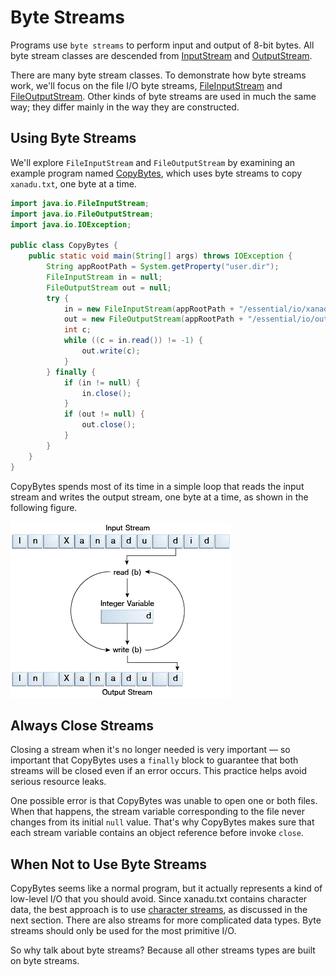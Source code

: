 # Byte Streams

Programs use `byte streams` to perform input and output of 8-bit bytes. All byte stream classes are descended from [InputStream](https://docs.oracle.com/javase/8/docs/api/java/io/InputStream.html) and [OutputStream](https://docs.oracle.com/javase/8/docs/api/java/io/OutputStream.html).

There are many byte stream classes. To demonstrate how byte streams work, we'll focus on the file I/O byte streams, [FileInputStream](https://docs.oracle.com/javase/8/docs/api/java/io/FileInputStream.html) and [FileOutputStream](https://docs.oracle.com/javase/8/docs/api/java/io/FileOutputStream.html). Other kinds of byte streams are used in much the same way; they differ mainly in the way they are constructed.

## Using Byte Streams

We'll explore `FileInputStream` and `FileOutputStream` by examining an example program named [CopyBytes](https://docs.oracle.com/javase/tutorial/essential/io/examples/CopyBytes.java), which uses byte streams to copy `xanadu.txt`, one byte at a time.

```java
import java.io.FileInputStream;
import java.io.FileOutputStream;
import java.io.IOException;

public class CopyBytes {
    public static void main(String[] args) throws IOException {
        String appRootPath = System.getProperty("user.dir");
        FileInputStream in = null;
        FileOutputStream out = null;
        try {
            in = new FileInputStream(appRootPath + "/essential/io/xanadu.txt");
            out = new FileOutputStream(appRootPath + "/essential/io/outagain.txt");
            int c;
            while ((c = in.read()) != -1) {
                out.write(c);
            }
        } finally {
            if (in != null) {
                in.close();
            }
            if (out != null) {
                out.close();
            }
        }
    }
}
```

CopyBytes spends most of its time in a simple loop that reads the input stream and writes the output stream, one byte at a time, as shown in the following figure.

![Simple byte stream input and output](./images/byteStream.gif "Simple byte stream input and output")

## Always Close Streams

Closing a stream when it's no longer needed is very important — so important that CopyBytes uses a `finally` block to guarantee that both streams will be closed even if an error occurs. This practice helps avoid serious resource leaks.

One possible error is that CopyBytes was unable to open one or both files. When that happens, the stream variable corresponding to the file never changes from its initial `null` value. That's why CopyBytes makes sure that each stream variable contains an object reference before invoke `close`.

## When Not to Use Byte Streams

CopyBytes seems like a normal program, but it actually represents a kind of low-level I/O that you should avoid. Since xanadu.txt contains character data, the best approach is to use [character streams](./charstreams.md), as discussed in the next section. There are also streams for more complicated data types. Byte streams should only be used for the most primitive I/O.

So why talk about byte streams? Because all other streams types are built on byte streams.